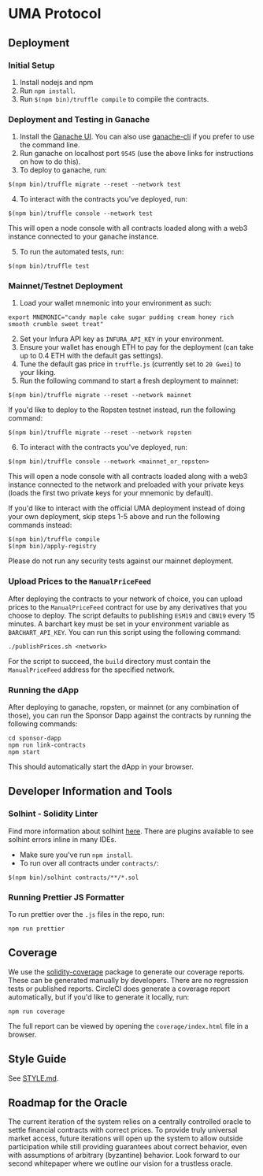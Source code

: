 # UMA Protocol

## Deployment

### Initial Setup

1. Install nodejs and npm
1. Run `npm install`.
1. Run `$(npm bin)/truffle compile` to compile the contracts.

### Deployment and Testing in Ganache

1. Install the [Ganache UI](https://truffleframework.com/ganache). You can also use
[ganache-cli](https://github.com/trufflesuite/ganache-cli) if you prefer to use the command line.
2. Run ganache on localhost port `9545` (use the above links for instructions on how to do this).
3. To deploy to ganache, run:
```
$(npm bin)/truffle migrate --reset --network test
```
4. To interact with the contracts you've deployed, run:
```
$(npm bin)/truffle console --network test
```
This will open a node console with all contracts loaded along with a web3 instance connected to your ganache instance.

5. To run the automated tests, run:
```
$(npm bin)/truffle test
```

### Mainnet/Testnet Deployment

1. Load your wallet mnemonic into your environment as such:
```
export MNEMONIC="candy maple cake sugar pudding cream honey rich smooth crumble sweet treat"
```
2. Set your Infura API key as `INFURA_API_KEY` in your environment.
3. Ensure your wallet has enough ETH to pay for the deployment (can take up to 0.4 ETH with the default gas settings).
4. Tune the default gas price in `truffle.js` (currently set to `20 Gwei`) to your liking.
5. Run the following command to start a fresh deployment to mainnet:
```
$(npm bin)/truffle migrate --reset --network mainnet
```
If you'd like to deploy to the Ropsten testnet instead, run the following command:
```
$(npm bin)/truffle migrate --reset --network ropsten
```
6. To interact with the contracts you've deployed, run:
```
$(npm bin)/truffle console --network <mainnet_or_ropsten>
```
This will open a node console with all contracts loaded along with a web3 instance connected to the network and
preloaded with your private keys (loads the first two private keys for your mnemonic by default).

If you'd like to interact with the official UMA deployment instead of doing your own deployment, skip steps 1-5
above and run the following commands instead:
```
$(npm bin)/truffle compile
$(npm bin)/apply-registry
```
Please do not run any security tests against our mainnet deployment.

### Upload Prices to the `ManualPriceFeed`

After deploying the contracts to your network of choice, you can upload prices to the `ManualPriceFeed` contract for
use by any derivatives that you choose to deploy. The script defaults to publishing `ESM19` and `CBN19`
every 15 minutes. A barchart key must be set in your environment variable as `BARCHART_API_KEY`. You can run this script using the following command:
```
./publishPrices.sh <network>
```

For the script to succeed, the `build` directory must contain the `ManualPriceFeed` address for the specified network.

### Running the dApp

After deploying to ganache, ropsten, or mainnet (or any combination of those), you can run the Sponsor Dapp against the
contracts by running the following commands:
```
cd sponsor-dapp
npm run link-contracts
npm start
```
This should automatically start the dApp in your browser.

## Developer Information and Tools

### Solhint - Solidity Linter
Find more information about solhint [here](https://protofire.github.io/solhint/). There are plugins available to see solhint errors inline in many IDEs.

- Make sure you've run `npm install`.
- To run over all contracts under `contracts/`:
```
$(npm bin)/solhint contracts/**/*.sol
```

### Running Prettier JS Formatter
To run prettier over the `.js` files in the repo, run:
```
npm run prettier
```

## Coverage
We use the [solidity-coverage](https://github.com/sc-forks/solidity-coverage) package to generate our coverage reports.
These can be generated manually by developers. There are no regression tests or published reports. CircleCI does
generate a coverage report automatically, but if you'd like to generate it locally, run:
```
npm run coverage
```
The full report can be viewed by opening the `coverage/index.html` file in a browser.

## Style Guide

See [STYLE.md](STYLE.md).

## Roadmap for the Oracle
The current iteration of the system relies on a centrally controlled oracle to settle financial contracts with correct prices. To provide truly universal market access, future iterations will open up the system to allow outside participation while still providing guarantees about correct behavior, even with assumptions of arbitrary (byzantine) behavior. Look forward to our second whitepaper where we outline our vision for a trustless oracle.
